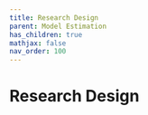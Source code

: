 ```yaml
---
title: Research Design
parent: Model Estimation
has_children: true
mathjax: false
nav_order: 100
---
```


# Research Design
